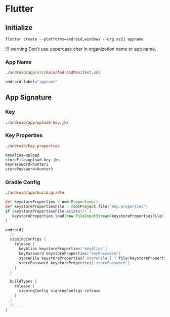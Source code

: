 # Flutter
## Initialize
```ps
flutter create --platforms=android,windows --org az21 appname
```

!!! warning
    Don't use uppercase char in organization name or app name.

### App Name
```ps
./android/app/src/main/AndroidManifest.xml
```
```r
android:label="appname"
```

## App Signature

### Key
```ps
./android/app/upload-key.jks
```

### Key Properties
```ps
./android/key.properties
```
```r
keyAlias=upload
storeFile=upload-key.jks
keyPassword=hunter2
storePassword=hunter2
```

### Gradle Config
```ps
./android/app/build.gradle
```
```groovy
def keystoreProperties = new Properties()
def keystorePropertiesFile = rootProject.file('key.properties')
if (keystorePropertiesFile.exists()) {
   keystoreProperties.load(new FileInputStream(keystorePropertiesFile))
}

android{
  // ...
  signingConfigs {
    release {
      keyAlias keystoreProperties['keyAlias']
      keyPassword keystoreProperties['keyPassword']
      storeFile keystoreProperties['storeFile'] ? file(keystoreProperties['storeFile']) : null
      storePassword keystoreProperties['storePassword']
    }
  }

  buildTypes {
    release {
      signingConfig signingConfigs.release
    }
  }
  // ...
}
```

